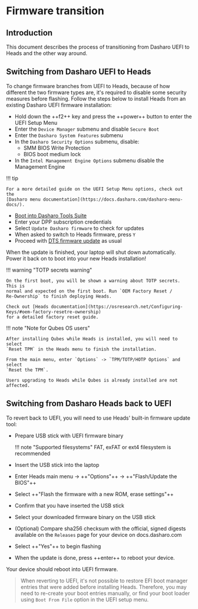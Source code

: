 # Firmware transition

## Introduction

This document describes the process of transitioning from Dasharo UEFI to Heads
and the other way around.

## Switching from Dasharo UEFI to Heads

To change firmware branches from UEFI to Heads, because of how different the two
firmware types are, it's required to disable some security measures before
flashing. Follow the steps below to install Heads from an existing Dasharo UEFI
firmware installation:

- Hold down the ++f2++ key and press the ++power++ button to enter the UEFI
  Setup Menu
- Enter the `Device Manager` submenu and disable `Secure Boot`
- Enter the `Dasharo System Features` submenu
- In the `Dasharo Security Options` submenu, disable:
    + SMM BIOS Write Protection
    + BIOS boot medium lock
- In the `Intel Management Engine Options` submenu disable the Management Engine

!!! tip

    For a more detailed guide on the UEFI Setup Menu options, check out the
    [Dasharo menu documentation](https://docs.dasharo.com/dasharo-menu-docs/).

- [Boot into Dasharo Tools
  Suite](https://docs.dasharo.com/dasharo-tools-suite/documentation/running/)
- Enter your DPP subscription credentials
- Select `Update Dasharo firmware` to check for updates
- When asked to switch to Heads firmware, press `Y`
- Proceed with [DTS firmware
  update](https://docs.dasharo.com/dasharo-tools-suite/documentation/features/#firmware-update)
  as usual

When the update is finished, your laptop will shut down automatically. Power it
back on to boot into your new Heads installation!

!!! warning "TOTP secrets warning"

    On the first boot, you will be shown a warning about TOTP secrets. This is
    normal and expected on the first boot. Run `OEM Factory Reset /
    Re-Ownership` to finish deploying Heads.

    Check out [Heads documentation](https://osresearch.net/Configuring-Keys/#oem-factory-resetre-ownership)
    for a detailed factory reset guide.

!!! note "Note for Qubes OS users"

    After installing Qubes while Heads is installed, you will need to select
    `Reset TPM` in the Heads menu to finish the installation.

    From the main menu, enter `Options` -> `TPM/TOTP/HOTP Options` and select
    `Reset the TPM`.

    Users upgrading to Heads while Qubes is already installed are not affected.

## Switching from Dasharo Heads back to UEFI

To revert back to UEFI, you will need to use Heads' built-in firmware update
tool:

- Prepare USB stick with UEFI firmware binary

    !!! note "Supported filesystems"
        FAT, exFAT or ext4 filesystem is recommended

- Insert the USB stick into the laptop
- Enter Heads main menu -> ++"Options"++ -> ++"Flash/Update the BIOS"++
- Select ++"Flash the firmware with a new ROM, erase settings"++
- Confirm that you have inserted the USB stick
- Select your downloaded firmware binary on the USB stick
- (Optional) Compare sha256 checksum with the official, signed digests available
  on the `Releases` page for your device on docs.dasharo.com
- Select ++"Yes"++ to begin flashing
- When the update is done, press ++enter++ to reboot your device.

Your device should reboot into UEFI firmware.

> When reverting to UEFI, it's not possible to restore EFI boot manager entries
> that were added before installing Heads. Therefore, you may need to re-create
> your boot entries manually, or find your boot loader using `Boot From File`
> option in the UEFI setup menu.

